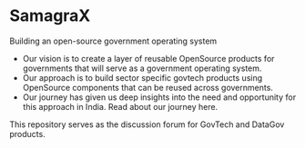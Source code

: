 # SamagraX

Building an open-source government operating system
 - Our vision is to create a layer of reusable OpenSource products for governments that will serve as a government operating system.
 - Our approach is to build sector specific govtech products using OpenSource components that can be reused across governments.
 - Our journey has given us deep insights into the need and opportunity for this approach in India. Read about our journey here.

This repository serves as the discussion forum for GovTech and DataGov products.
